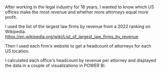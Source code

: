 After working in the legal industry for 18 years, I wanted to know which US offices make the most revenue and whether more attorneys equal more profit.

I used the list of the largest law firms by revenue from a 2022 ranking on Wikipedia.
https://en.wikipedia.org/wiki/List_of_largest_law_firms_by_revenue

Then I used each firm's website to get a headcount of attorneys for each US location. 

I calculated each office's headcount by revenue per attorney and displayed the data in a couple of visualizations in POWER BI.

